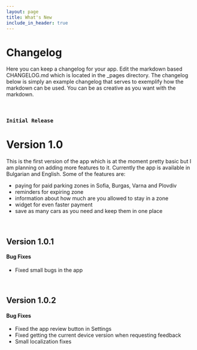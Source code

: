 ```yaml
---
layout: page
title: What's New
include_in_header: true
---
```


# Changelog
Here you can keep a changelog for your app. Edit the markdown based CHANGELOG.md which is located in the _pages directory. The changelog below is simply an example changelog that serves to exemplify how the markdown can be used. You can be as creative as you want with the markdown.

<br>

### `Initial Release`
# **Version 1.0**
This is the first version of the app which is at the moment pretty basic but I am planning on adding more features to it.
Currently the app is available in Bulgarian and English.
Some of the features are: 
- paying for paid parking zones in Sofia, Burgas, Varna and Plovdiv
- reminders for expiring zone
- information about how much are you allowed to stay in a zone
- widget for even faster payment
- save as many cars as you need and keep them in one place

<br>

## Version 1.0.1

#### Bug Fixes
- Fixed small bugs in the app

<br>

## Version 1.0.2

#### Bug Fixes
- Fixed the app review button in Settings
- Fixed getting the current device version when requesting feedback
- Small localization fixes

<br>